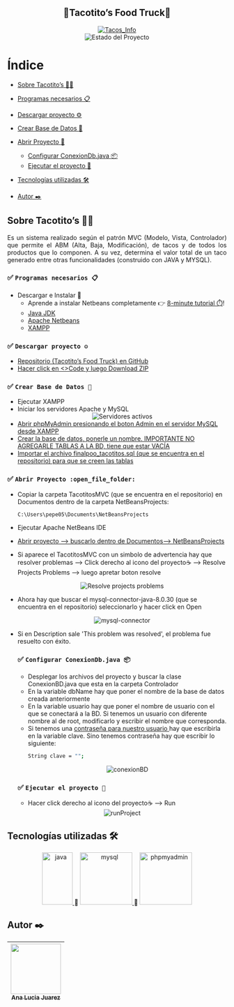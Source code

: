 
<section align="center">
  <h1 align="center">🌮Tacotito’s Food Truck🌮</h1>
  <a href="https://www.mentta.com/blog/origen-de-los-tacos-mexicanos/" target="_blank"><img src="https://i.ibb.co/WHRGpcz/foodtruck.jpg" alt="Tacos_Info"></a>
   <section align="center">
   <img src="https://img.shields.io/badge/STATE-FINISHED-green" alt="Estado del Proyecto">
     </section>
</section>


# Índice
- [Sobre Tacotito’s 🌮🚚](#sobre-tacotitos-🌮🚚)

- [Programas necesarios 📋](#white_check_mark-programas-necesarios-📋)

- [Descargar proyecto ⚙️](#white_check_mark-descargar-proyecto-⚙️)
   
- [Crear Base de Datos 🔧](#white_check_mark-crear-base-de-datos-🔧)


- [Abrir Proyecto :open_file_folder:](#white_check_mark-abrir-proyecto-open_file_folder)
    - [Configurar ConexionDb.java 📦](#white_check_mark-configurar-conexiondbjava-📦)
    - [Ejecutar el proyecto 🚀](#white_check_mark-ejecutar-el-proyecto-🚀)




- [Tecnologías utilizadas 🛠️](#tecnologías-utilizadas-🛠️)

- [Autor ✒️](#autor-✒️)


## Sobre Tacotito’s 🌮🚚

<p align="justify">
Es un sistema realizado según el patrón MVC (Modelo, Vista, Controlador) que permite el ABM (Alta, Baja, Modificación), de tacos y de todos los productos que lo componen. A su vez, determina el valor total de un taco generado entre otras funcionalidades (construido con JAVA y MYSQL).
</p>



### :white_check_mark: `Programas necesarios 📋`
- Descargar e Instalar :arrow_down_small: 
  - Aprende a instalar Netbeans completamente :point_right: [8-minute tutorial ⏱️](https://www.youtube.com/watch?v=MXHsvSvJpHI)! 
  - <a href="https://www.oracle.com/ar/java/technologies/downloads/" target="_blank"> 
        Java JDK
    </a>    
  - <a href="https://netbeans.apache.org/" target="_blank"> 
        Apache Netbeans
    </a> 
  - <a href="https://www.apachefriends.org/es/index.html" target="_blank"> 
        XAMPP
    </a> 

### :white_check_mark: `Descargar proyecto ⚙️`
- <a href="https://github.com/manita02/Tacotitos" target="_blank"> Repositorio (Tacotito’s Food Truck) en GitHub </a>
- <a href="https://docs.github.com/es/repositories/working-with-files/using-files/downloading-source-code-archives" target="_blank"> Hacer click en <>Code y luego Download ZIP </a>

### :white_check_mark: `Crear Base de Datos 🔧` 
- Ejecutar XAMPP
- Iniciar los servidores Apache y MySQL
  <section align="center">
       <img src="https://upload.wikimedia.org/wikipedia/commons/d/de/XAMPP_Windows_10.PNG" alt="Servidores activos">
  </section>
- <a href="https://www.youtube.com/watch?v=giCmjKBmK6A" target="_blank"> Abrir phpMyAdmin presionando el boton Admin en el servidor MySQL desde XAMPP </a> 
- <a href="https://disenowebakus.net/crear-una-base-de-datos-phpmyadmin-mysql-php.php" target="_blank"> Crear la base de datos, ponerle un nombre. IMPORTANTE NO AGREGARLE TABLAS A LA BD, tiene que estar VACÍA </a> 
- <a href="https://help.one.com/hc/es/articles/115005588189--C%C3%B3mo-importar-una-base-de-datos-a-phpMyAdmin-" target="_blank"> Importar el archivo finalpoo_tacotitos.sql (que se encuentra en el repositorio) para que se creen las tablas </a> 

### :white_check_mark: `Abrir Proyecto :open_file_folder:`
- Copiar la carpeta TacotitosMVC (que se encuentra en el repositorio) en Documentos dentro de la carpeta NetBeansProjects: 
    ```
    C:\Users\pepe05\Documents\NetBeansProjects
    ```
- Ejecutar Apache NetBeans IDE
- <a href="https://www.youtube.com/watch?v=pqvPri4enR4" target="_blank"> Abrir proyecto --> buscarlo dentro de Documentos--> NetBeansProjects </a> 
- Si aparece el TacotitosMVC con un simbolo de advertencia hay que resolver problemas --> Click derecho al icono del proyecto☕ --> Resolve Projects Problems --> luego apretar boton resolve
  <section align="center">
       <img src="https://i.ibb.co/RcBp1MK/resolve.jpg" alt="Resolve projects problems">
  </section>
- Ahora hay que buscar el mysql-connector-java-8.0.30 (que se encuentra en el repositorio) seleccionarlo y hacer click en Open
  <section align="center">
       <img src="https://i.ibb.co/k2MVYSz/mysql-Connector.jpg" alt="mysql-connector">
  </section>
- Si en Description sale 'This problem was resolved', el problema fue resuelto con éxito.

   ### :white_check_mark: `Configurar ConexionDb.java 📦`
   - Desplegar los archivos del proyecto y buscar la clase ConexionBD.java que esta en la carpeta Controlador
   - En la variable dbName hay que poner el nombre de la base de datos creada anteriormente
   - En la variable usuario hay que poner el nombre de usuario con el que se conectará a la BD. Si tenemos un usuario con diferente nombre al de root, modificarlo y escribir el nombre que corresponda. 
   - Si tenemos una <a href="https://www.mclibre.org/consultar/webapps/lecciones/phpmyadmin-1-soluciones.html" target="_blank"> contraseña para nuestro usuario </a> hay que escribirla en la variable clave. Sino tenemos contraseña hay que escribir lo siguiente:
     ```bash
     String clave = "";
     ```
     <section align="center">
       <img src="https://i.ibb.co/gjgQMZg/conexion-BD.jpg" alt="conexionBD">
     </section>

    ### :white_check_mark: `Ejecutar el proyecto 🚀`
    - Hacer click derecho al icono del proyecto☕ --> Run
    <section align="center">
       <img src="https://i.ibb.co/vqpN0qR/run-Project.jpg" alt="runProject">
    </section>
   
   
## Tecnologías utilizadas 🛠️
<section align="center">
<a href="https://www.java.com/es/download/help/whatis_java.html#:~:text=Java%20es%20una%20plataforma%20inform%C3%A1tica,crean%20muchos%20servicios%20y%20aplicaciones." target="_blank"> <img src="https://www.sommelierdecafe.com/wp-content/uploads/2009/06/java-logo1-1.png" alt="java" width="70" height="120"/> </a> 🔩
<a href="https://www.ionos.es/digitalguide/servidores/know-how/que-es-mysql/#:~:text=MySQL%20es%20un%20sistema%20de,por%20ejemplo%2C%20WordPress%20y%20TYPO3." target="_blank"> <img class="img" src="https://styles.redditmedia.com/t5_2qm6k/styles/communityIcon_dhjr6guc03x51.png" alt="mysql" width="120" height="120"/> </a> 🔩
<a href="https://www.phpmyadmin.net/" target="_blank"> <img class="img" src="https://www.techspot.com/images2/downloads/topdownload/2014/05/phpMyAdmin.png" alt="phpmyadmin" width="120" height="120"/> </a>
</section>




## Autor ✒️
| [<img src="https://img.freepik.com/vector-premium/logotipo-playa-isla-tropical-ilustracion-insignia-surf-vintage_194708-664.jpg" width=115><br><sub>Ana Lucia Juarez</sub>](https://github.com/manita02) | 
| :---: |
